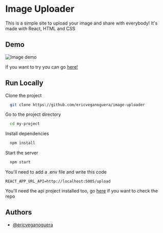 
# Image Uploader

This is a simple site to upload your image and share with everybody! It's made with React, HTML and CSS


## Demo

![Image demo](https://image-uploader-api.adaptable.app/files/image-uploader.png)

If you want to try you can go [here!](https://upload-your-image.netlify.app)
## Run Locally

Clone the project

```bash
  git clone https://github.com/ericveganoguera/image-uploader
```

Go to the project directory

```bash
  cd my-project
```

Install dependencies

```bash
  npm install
```

Start the server

```bash
  npm start
```

You'll need to add a .env file and write this code

```
REACT_APP_URL_API=http://localhost:5005/upload
```
You'll need the api project installed too, go [here](https://github.com/ericveganoguera/image-uploader-api) if you want to check the repo
## Authors

- [@ericveganoguera](https://github.com/ericveganoguera/)

